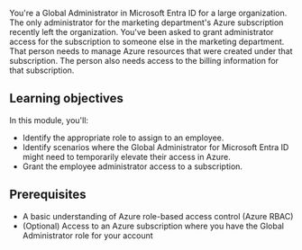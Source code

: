 You're a Global Administrator in Microsoft Entra ID for a large organization. The only administrator for the marketing department's Azure subscription recently left the organization. You've been asked to grant administrator access for the subscription to someone else in the marketing department. That person needs to manage Azure resources that were created under that subscription. The person also needs access to the billing information for that subscription.

## Learning objectives

In this module, you'll:

- Identify the appropriate role to assign to an employee.
- Identify scenarios where the Global Administrator for Microsoft Entra ID might need to temporarily elevate their access in Azure.
- Grant the employee administrator access to a subscription.

## Prerequisites

- A basic understanding of Azure role-based access control (Azure RBAC)
- (Optional) Access to an Azure subscription where you have the Global Administrator role for your account
